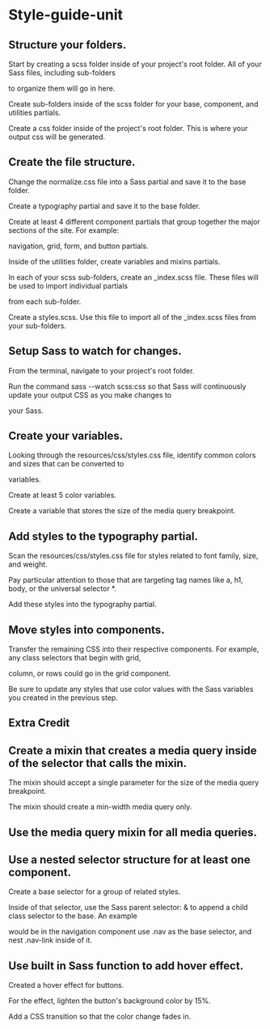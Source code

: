 # Style-guide-unit

## Structure your folders.

Start by creating a scss folder inside of your project's root folder. All of your Sass files, including sub-folders 

to organize them will go in here.

Create sub-folders inside of the scss folder for your base, component, and utilities partials.

Create a css folder inside of the project's root folder. This is where your output css will be generated.

## Create the file structure.

Change the normalize.css file into a Sass partial and save it to the base folder.

Create a typography partial and save it to the base folder.

Create at least 4 different component partials that group together the major sections of the site. For example: 

navigation, grid, form, and button partials.

Inside of the utilities folder, create variables and mixins partials.

In each of your scss sub-folders, create an _index.scss file. These files will be used to import individual partials 

from each sub-folder.

Create a styles.scss. Use this file to import all of the _index.scss files from your sub-folders.

## Setup Sass to watch for changes.

From the terminal, navigate to your project's root folder.

Run the command sass --watch scss:css so that Sass will continuously update your output CSS as you make changes to 

your Sass.

## Create your variables.

Looking through the resources/css/styles.css file, identify common colors and sizes that can be converted to 

variables.

Create at least 5 color variables.

Create a variable that stores the size of the media query breakpoint.

## Add styles to the typography partial.

Scan the resources/css/styles.css file for styles related to font family, size, and weight.

Pay particular attention to those that are targeting tag names like a, h1, body, or the universal selector *.

Add these styles into the typography partial.

## Move styles into components.

Transfer the remaining CSS into their respective components. For example, any class selectors that begin with grid, 

column, or rows could go in the grid component.

Be sure to update any styles that use color values with the Sass variables you created in the previous step.

## Extra Credit

## Create a mixin that creates a media query inside of the selector that calls the mixin.

The mixin should accept a single parameter for the size of the media query breakpoint.

The mixin should create a min-width media query only.

## Use the media query mixin for all media queries.

## Use a nested selector structure for at least one component.

Create a base selector for a group of related styles.

Inside of that selector, use the Sass parent selector: & to append a child class selector to the base. An example 

would be in the navigation component use .nav as the base selector, and nest .nav-link inside of it.

## Use built in Sass function to add hover effect.

Created a hover effect for buttons.

For the effect, lighten the button's background color by 15%.

Add a CSS transition so that the color change fades in.